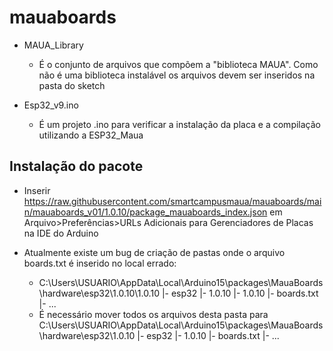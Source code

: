 # mauaboards

- MAUA_Library
  - É o conjunto de arquivos que compõem a "biblioteca MAUA". Como não é uma biblioteca instalável os arquivos devem ser inseridos na pasta do sketch 

- Esp32_v9.ino
  - É um projeto .ino para verificar a instalação da placa e a compilação utilizando a ESP32_Maua

## Instalação do pacote
- Inserir https://raw.githubusercontent.com/smartcampusmaua/mauaboards/main/mauaboards_v01/1.0.10/package_mauaboards_index.json em Arquivo>Preferências>URLs Adicionais para Gerenciadores de Placas na IDE do Arduino

- Atualmente existe um bug de criação de pastas onde o arquivo boards.txt é inserido no local errado:
  - C:\Users\USUARIO\AppData\Local\Arduino15\packages\MauaBoards\hardware\esp32\1.0.10\1.0.10
  |- esp32
    |- 1.0.10
      |- 1.0.10
        |- boards.txt
        |- ...
  - É necessário mover todos os arquivos desta pasta para C:\Users\USUARIO\AppData\Local\Arduino15\packages\MauaBoards\hardware\esp32\1.0.10
  |- esp32
    |- 1.0.10
      |- boards.txt
      |- ...
